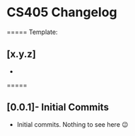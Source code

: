 # CS405 Changelog

=====
Template:

## [x.y.z]
- 

=====

## [0.0.1]- Initial Commits
- Initial commits. Nothing to see here 😉
